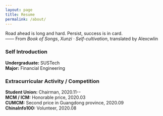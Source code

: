 ```yaml
---
layout: page
title: Resume
permalink: /about/
---
```


Road ahead is long and hard. Persist, success is in card.  
—— From *Book of Songs*, *Xunzi · Self-cultivation*, translated by Alexcwlin  


### Self Introduction
**Undergraduate:** SUSTech  
**Major:** Financial Engineering


### Extracurricular Activity / Competition
**Student Union:** Chairman, 2020.11--  
**MCM / ICM:** Honorable price, 2020.03  
**CUMCM:** Second price in Guangdong province, 2020.09  
**ChinaInfo100:** Volunteer, 2020.08




